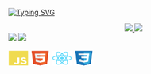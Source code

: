  
 [![Typing SVG](https://readme-typing-svg.herokuapp.com/?color=C9E9EB&size=35&center=true&vCenter=true&width=1000&lines=HELLO,+MY+NAME+is+Maria+Eduarda;I'm+20+years+old;I+from+Recife,+PE;Be+Welcome!+:%29)](https://git.io/typing-svg)

<div align="center">
  <a href="https://github.com/m4riah">
  <img height="150em" src="https://github-readme-stats.vercel.app/api?username=m4riah&show_icons=true&theme=gruvbox_light&include_all_commits=true&count_private=true"/>
  <img height="150em" src="https://github-readme-stats.vercel.app/api/top-langs/?username=m4riah&layout=compact&langs_count=7&theme=gruvbox_light"/>
</div>

<div> 
  <a href="https://instagram.com/m4du.m" target="_blank"><img src="https://img.shields.io/badge/-Instagram-%23E4405F?style=for-the-badge&logo=instagram&logoColor=white" target="_blank"></a>
  <a href="https://www.linkedin.com/in/maria-eduarda-mendes-desenvolvedora/" target="_blank"><img src="https://img.shields.io/badge/-LinkedIn-%230077B5?style=for-the-badge&logo=linkedin&logoColor=white" target="_blank"></a>
  
  </div>

<div style="display: inline_block"><br>
  <img align="center" alt="Maria-Js" height="30" width="40" src="https://raw.githubusercontent.com/devicons/devicon/master/icons/javascript/javascript-plain.svg"> 
  <img align="center" alt="Maria-HTML" height="30" width="40" src="https://raw.githubusercontent.com/devicons/devicon/master/icons/html5/html5-original.svg">
 <img align="center" alt="Maria-React" height="30" width="40" src="https://raw.githubusercontent.com/devicons/devicon/master/icons/react/react-original.svg">
  <img align="center" alt="Maria-CSS" height="30" width="40" src="https://raw.githubusercontent.com/devicons/devicon/master/icons/css3/css3-original.svg">
</div>
